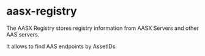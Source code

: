 # aasx-registry

The AASX Registry stores registry information from AASX Servers and other AAS servers.

It allows to find AAS endpoints by AssetIDs.
